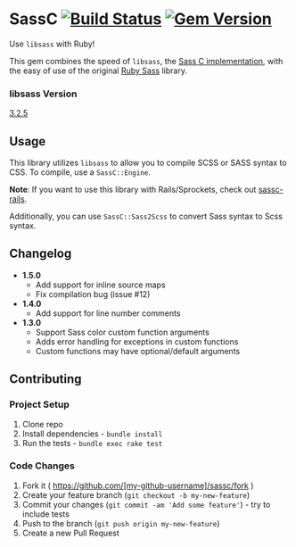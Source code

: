# SassC [![Build Status](https://travis-ci.org/bolandrm/sassc-ruby.svg?branch=master)](https://travis-ci.org/bolandrm/sassc-ruby) [![Gem Version](https://badge.fury.io/rb/sassc.svg)](http://badge.fury.io/rb/sassc)

Use `libsass` with Ruby!

This gem combines the speed of `libsass`, the [Sass C implementation](https://github.com/sass/libsass), with the easy of use of the original [Ruby Sass](https://github.com/sass/sass) library.

### libsass Version

[3.2.5](https://github.com/sass/libsass/releases/tag/3.2.5)

## Usage

This library utilizes `libsass` to allow you to compile SCSS or SASS syntax
to CSS.  To compile, use a `SassC::Engine`.

**Note**:  If you want to use this library with Rails/Sprockets, check out
[sassc-rails](https://github.com/bolandrm/sassc-rails).

Additionally, you can use `SassC::Sass2Scss` to convert Sass syntax to Scss syntax.

## Changelog

- **1.5.0**
  - Add support for inline source maps
  - Fix compilation bug (issue #12[](https://github.com/bolandrm/sassc-ruby/issues/12))
- **1.4.0**
  - Add support for line number comments
- **1.3.0**
  - Support Sass color custom function arguments
  - Adds error handling for exceptions in custom functions
  - Custom functions may have optional/default arguments

## Contributing

### Project Setup

1. Clone repo
1. Install dependencies - `bundle install`
1. Run the tests - `bundle exec rake test`

### Code Changes

1. Fork it ( https://github.com/[my-github-username]/sassc/fork )
1. Create your feature branch (`git checkout -b my-new-feature`)
1. Commit your changes (`git commit -am 'Add some feature'`) - try to include tests
1. Push to the branch (`git push origin my-new-feature`)
1. Create a new Pull Request
